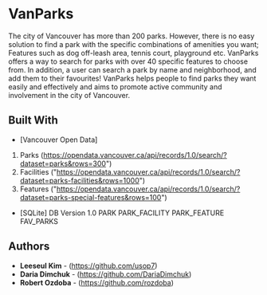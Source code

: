 
# VanParks

The city of Vancouver has more than 200 parks. However, there is no easy solution to find a park with the specific combinations of amenities you want; Features such as dog off-leash area, tennis court, playground etc. VanParks offers a way to search for parks with over 40 specific features to choose from. In addition, a user can search a park by name and neighborhood, and add them to their favourites! VanParks helps people to find parks they want easily and effectively and aims to promote active community and involvement in the city of Vancouver.


## Built With

* [Vancouver Open Data] 
1. Parks (https://opendata.vancouver.ca/api/records/1.0/search/?dataset=parks&rows=300")
2. Facilities ("https://opendata.vancouver.ca/api/records/1.0/search/?dataset=parks-facilities&rows=1000")  
3. Features ("https://opendata.vancouver.ca/api/records/1.0/search/?dataset=parks-special-features&rows=100")

* [SQLite]
DB Version 1.0
PARK
PARK_FACILITY
PARK_FEATURE
FAV_PARKS


## Authors

* **Leeseul Kim** - (https://github.com/usop7)
* **Daria Dimchuk** - (https://github.com/DariaDimchuk)
* **Robert Ozdoba** - (https://github.com/rozdoba)
